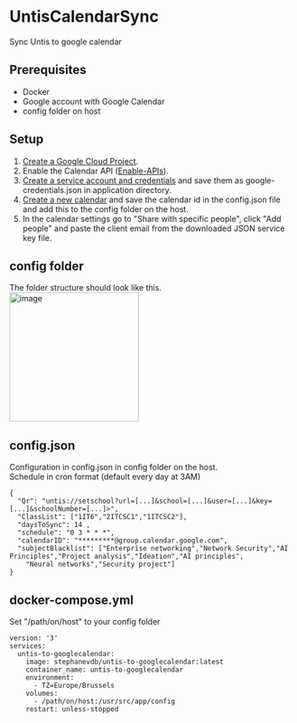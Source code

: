 # UntisCalendarSync
Sync Untis to google calendar                                                   
                                                                                
## Prerequisites                                                                
* Docker 
* Google account with Google Calendar
* config folder on host


## Setup
1. [Create a Google Cloud Project](https://developers.google.com/workspace/guides/create-project).
2. Enable the Calendar API ([Enable-APIs](https://developers.google.com/workspace/guides/enable-apis)).
3. [Create a service account and credentials](https://developers.google.com/workspace/guides/create-credentials#service-account) 
and save them as google-credentials.json in application directory.
4. [Create a new calendar](https://support.google.com/calendar/answer/37095?hl=en) and save the calendar id in the config.json file and add this to the config folder on the host.
5. In the calendar settings go to "Share with specific people", click "Add people" and paste the client email from the downloaded JSON
service key file.

## config folder
The folder structure should look like this. <br>
<img width="229" alt="image" src="https://user-images.githubusercontent.com/35726237/217113852-1f026f67-6ff4-4177-92e3-ea3a0eedf673.png">



## config.json
Configuration in config.json in config folder on the host. <br>
Schedule in cron format (default every day at 3AM)
```
{
  "Qr": "untis://setschool?url=[...]&school=[...]&user=[...]&key=[...]&schoolNumber=[...]>",
  "ClassList": ["1IT6","2ITCSC1","1ITCSC2"],
  "daysToSync": 14 ,
  "schedule": "0 3 * * *",
  "calendarID": "*********@group.calendar.google.com",
  "subjectBlacklist": ["Enterprise networking","Network Security","AI Principles","Project analysis","Ideation","AI principles",
    "Neural networks","Security project"]
}
```

## docker-compose.yml
Set "/path/on/host" to your config folder
```
version: '3'
services:
  untis-to-googlecalendar:
    image: stephanevdb/untis-to-googlecalendar:latest
    container_name: untis-to-googlecalendar
    environment:
      - TZ=Europe/Brussels
    volumes:
      - /path/on/host:/usr/src/app/config
    restart: unless-stopped
```
